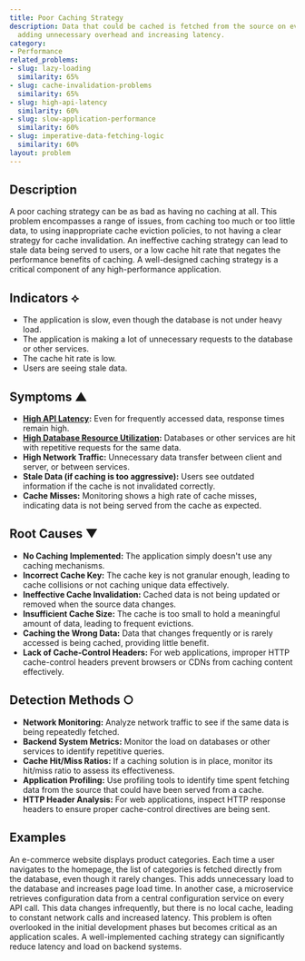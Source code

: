 ```yaml
---
title: Poor Caching Strategy
description: Data that could be cached is fetched from the source on every request,
  adding unnecessary overhead and increasing latency.
category:
- Performance
related_problems:
- slug: lazy-loading
  similarity: 65%
- slug: cache-invalidation-problems
  similarity: 65%
- slug: high-api-latency
  similarity: 60%
- slug: slow-application-performance
  similarity: 60%
- slug: imperative-data-fetching-logic
  similarity: 60%
layout: problem
---
```


## Description
A poor caching strategy can be as bad as having no caching at all. This problem encompasses a range of issues, from caching too much or too little data, to using inappropriate cache eviction policies, to not having a clear strategy for cache invalidation. An ineffective caching strategy can lead to stale data being served to users, or a low cache hit rate that negates the performance benefits of caching. A well-designed caching strategy is a critical component of any high-performance application.

## Indicators ⟡
- The application is slow, even though the database is not under heavy load.
- The application is making a lot of unnecessary requests to the database or other services.
- The cache hit rate is low.
- Users are seeing stale data.

## Symptoms ▲

- **[High API Latency](high-api-latency.md):** Even for frequently accessed data, response times remain high.
- **[High Database Resource Utilization](high-database-resource-utilization.md):** Databases or other services are hit with repetitive requests for the same data.
- **High Network Traffic:** Unnecessary data transfer between client and server, or between services.
- **Stale Data (if caching is too aggressive):** Users see outdated information if the cache is not invalidated correctly.
- **Cache Misses:** Monitoring shows a high rate of cache misses, indicating data is not being served from the cache as expected.

## Root Causes ▼

- **No Caching Implemented:** The application simply doesn't use any caching mechanisms.
- **Incorrect Cache Key:** The cache key is not granular enough, leading to cache collisions or not caching unique data effectively.
- **Ineffective Cache Invalidation:** Cached data is not being updated or removed when the source data changes.
- **Insufficient Cache Size:** The cache is too small to hold a meaningful amount of data, leading to frequent evictions.
- **Caching the Wrong Data:** Data that changes frequently or is rarely accessed is being cached, providing little benefit.
- **Lack of Cache-Control Headers:** For web applications, improper HTTP cache-control headers prevent browsers or CDNs from caching content effectively.

## Detection Methods ○

- **Network Monitoring:** Analyze network traffic to see if the same data is being repeatedly fetched.
- **Backend System Metrics:** Monitor the load on databases or other services to identify repetitive queries.
- **Cache Hit/Miss Ratios:** If a caching solution is in place, monitor its hit/miss ratio to assess its effectiveness.
- **Application Profiling:** Use profiling tools to identify time spent fetching data from the source that could have been served from a cache.
- **HTTP Header Analysis:** For web applications, inspect HTTP response headers to ensure proper cache-control directives are being sent.

## Examples
An e-commerce website displays product categories. Each time a user navigates to the homepage, the list of categories is fetched directly from the database, even though it rarely changes. This adds unnecessary load to the database and increases page load time. In another case, a microservice retrieves configuration data from a central configuration service on every API call. This data changes infrequently, but there is no local cache, leading to constant network calls and increased latency. This problem is often overlooked in the initial development phases but becomes critical as an application scales. A well-implemented caching strategy can significantly reduce latency and load on backend systems.